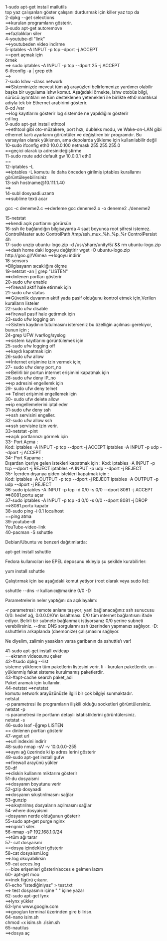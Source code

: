 <dl>
 <dt>1-sudo apt-get install mailutils</dt>
   top yaz çalışanları göster çalışanı durdurmak için killer yaz top da

<dt>2-dpkg --get selections</dt> ==>kurulan programların gösterir.

<dt>3-sudo apt-get autoremove </dt>==>fazlalıkları siler

<dt>4-youtube-dl "link"         </dt>==>youtubeden video indirme

<dt>5-iptables -A INPUT -p tcp –dport <PORTNUMARASI> -j ACCEPT</dt>==port açmak için
<dt>örnek</dt>==>	sudo iptables -A INPUT -p tcp --dport 25 -j ACCEPT


<dt>6-ifconfig -a | grep eth  </dt>   ==>

<dt>7-sudo lshw -class network  </dt> ==>Sisteminizde mevcut tüm ağ arayüzleri belirlemenize yardımcı olabilir başka bir uygulama lshw komut. Aşağıdaki örnekte, lshw otobüs bilgi, sürücü ayrıntıları ve tüm desteklenen yetenekleri ile birlikte eth0 mantıksal adıyla tek bir Ethernet arabirimi gösterir.


<dt>8-cd /var   </dt> ==>log kayıtlarını gösterir log sistemde ne yapıldığını gösterir
  <dt>cd log</dt>

<dt>9-sudo apt-get install ethtool <dt/>  ==>ethtool gibi oto-müzakere, port hızı, dubleks modu, ve Wake-on-LAN gibi ethernet kartı ayarlarını görüntüler ve değiştiren bir programdır. Bu varsayılan olarak yüklenen, ama depolarda yükleme için kullanılabilir değil

<dt>10-sudo ifconfig eth0 10.0.0.100 netmask 255.255.255.0 <dt/>==geçici olarak ip adresinideğiştirme

<dt>11-sudo route add default gw 10.0.0.1 eth0 <dt/>==

<dt>12-iptables -L <dt/>==>iptables -L komutu ile daha önceden girilmiş iptables kurallarını görüntüleyebilirsiniz

<dt>13-ssh hostname@10.111.1.40<dt/> ==>

<dt>14-subl dosyaadi.uzantı <dt/>==>sublime texti acar

gcc -c deneme2.c   ==>derleme
gcc deneme2.o -o deneme2
./deneme2

<dt>15-netstat<dt/>  ==>kendi açık portlarını görürsün

<dt>16-ssh ile bağlandığın bilgisayarda 4 saat boyunca root şifresi istemez.<dt/>
ControlMaster auto
ControlPath /tmp/ssh_mux_%h_%p_%r
ControlPersist 4h 


<dt>17-sudo unzip ubuntu-logo.zip -d /usr/share/unity/5/ && rm ubuntu-logo.zip <dt/> ==>dash home daki logoyu değiştirir
	wget -O ubuntu-logo.zip http://goo.gl/V6mea       ==>logoyu indirir

<dt>18-sensors<dt/>=Bilgisayarın sıcaklığını ölçme

<dt>19-netstat -an | grep "LISTEN"<dt/> ==>dinlenen portları gösterir

<dt>20-sudo ufw enable  <dt/>  ==>firewall aktif hale etirmek için

<dt>21-sudo ufw status  <dt/>  ==>Güvenlik duvarının aktif yada pasif olduğunu kontrol etmek için,Verilen kuralların listeler

<dt>22-sudo ufw disable <dt/>  ==>firewall pasif hale getirmek için

<dt>23-sudo ufw logging on<dt/> ==>Sistem kaydının tutulmasını isterseniz bu özelliğin açılması gerekiyor, bunun için ;

<dt>24-grep UFW /var/log/syslog<dt/> ==>sistem kayıtlarını görüntülemek için

<dt>25-sudo ufw logging off   <dt/>  ==>kaydı kapatmak için

<dt>26-sudo ufw allow    <dt/>   ==>İnternet erişimine izin vermek için;

<dt>27- sudo ufw deny port_no <dt/> ==>Belirli bir portun  internet erişimini kapatmak için

<dt>28-sudo ufw deny IP_no<dt/> ==>ıp adresini engellemk için

<dt>29- sudo ufw deny telnet <dt/> ==>  Telnet erişimini engellemek için

<dt>30- sudo ufw delete allow <dt/>==>ip engellemelerini iptal eder

<dt>31-sudo ufw deny ssh <dt/>  ==>ssh servisini engeller.

<dt>32-sudo ufw allow ssh<dt/> ==>ssh servisine izin verir.

<dt>33-netstat -plnt<dt/>==>açık portlarınızı görmek için


<dt>33-  Port Açma :<dt/>
     Kod:
     iptables -A INPUT -p tcp --dport -j ACCEPT
     iptables -A INPUT -p udp --dport -j ACCEPT

<dt>34-  Port Kapama :<dt/>
     Dışardan içeriye gelen istekleri kapatmak için :
     Kod:
     iptables -A INPUT -p tcp --dport -j REJECT
     iptables -A INPUT -p udp --dport -j REJECT

<dt>35-  İçerden dışarıya giden istekleri kapatmak için :<dt/>
     Kod:
     iptables -A OUTPUT -p tcp --dport -j REJECT
     iptables -A OUTPUT -p udp --dport -j REJECT


<dt>36-sudo iptables -A INPUT -p tcp -d 0/0 -s 0/0 --dport 8081 -j ACCEPT<dt/> ==>8081.portu açar

<dt>37-sudo iptables -A INPUT -p tcp -d 0/0 -s 0/0 --dport 8081 -j DROP <dt/>  ==>8081.portu kapatır

<dt>38-sudo ping -i 0.1 localhost<dt/>==ping atma


<dt>39-youtube-dl <dt/>YouTube-video-link




<dt>40-pacman -S sshuttle<dt/>

Debian/Ubuntu ve benzeri dağıtımlarda:

apt-get install sshuttle

Fedora kullanıcıları ise EPEL deposunu ekleyip şu şekilde kurabilirler:

yum install sshuttle

Çalıştırmak için ise aşağıdaki komut yetiyor (root olarak veya sudo ile):

sshuttle --dns -r kullanıcı@makine 0/0 -D

Parametrelerin neler yaptığını da açıklayalım:

-r parametresi: remote anlamı taşıyor; yani bağlanacağınız ssh sunucusu
0/0: hedef ağ, 0.0.0.0/0′ın kısaltması. 0/0 tüm internet bağlantısını ifade ediyor. Belirli bir subnete bağlanmak istiyorsanız 0/0 yerine subneti verebilirsiniz.
--dns: DNS sorgularını ssh üzerinden yapmanızı sağlıyor.
-D: sshuttle’ın arkaplanda (daemonize) çalışmasını sağlıyor.

Ne diyelim, zalimin yasakları varsa garibanın da sshuttle’ı var!



<dt>41-sudo apt-get install xvidcap<dt/> ==ekranın videosunu çeker


<dt>42-#sudo dpkg --list <dt/> sisteme yüklenen tüm paketlerin listesini verir.
Ii - kurulan paketlerdir.
un – yüklenmiş fakat sisteme kurulmamış paketlerdir.



<dt>43-#apt-cache search paket_adi  <dt/>Paket aramak için kullanılır.


<dt>44-netstat ==>netstat<dt/>komutu network arayüzünüzle ilgili bir çok bilgiyi sunmaktadır.

<dt/>netstat<dt/>
-p parametresi ile programların ilişkili olduğu socketleri görüntülersiniz.

<dt>netstat -p<dt/>
-s parametresi ile portların detaylı istatistiklerini görüntülersiniz.

<dt>netstat -s<dt/>




<dt>46-sudo lsof -i|grep LISTEN<dt/> == dinlenen portları gösterir


<dt>47-wget url <dt/>==>url indexini indirir

<dt>48-sudo nmap -sV -v 10.0.0.0-255<dt/> ==>aynı ağ üzerinde ki ip adres lerini gösterir

<dt>49-sudo apt-get install gufw<dt/> ==>firewall arayünü yükler

<dt>50-df<dt/>==>diskin kullanım miktarını gösterir


<dt>51-du dosyaismi<dt/> ==>dosyanın boyutunu verir

<dt>52-gzip dosyaadi<dt/>==>dosyanın sıkıştırılmasını sağlar

<dt>53-gunzip<dt/> ==>sıkıştırılmış dosyaların açılmasını sağlar



<dt>54-where dosyaismi<dt/>=dosyanın nerde olduğunun gösterir


<dt>55-sudo apt-get purge nginx<dt/> ==>ngnix'i siler.


<dt>56-nmap -sP 192.168.1.0/24<dt/> ==>tüm ağı tarar

<dt>57- cat dosyaismi<dt/>==dosya içindekleri gösterir

<dt>58-cat dosyaismi.log<dt/>==>.log okuyabilirsin

<dt>59-cat acces.log<dt/>==bize erişenleri gösterir/acces e gelmen lazım

<dt>60- apt-get moo<dt/>==inek figürü çıkarır.

<dt>61-echo "istediğiniyaz" > test.txt<dt/>==>  test dosyasının içine "   " içine yazar

<dt>62-sudo apt-get lynx<dt/>==>lynx yükler

<dt>63-lynx www.google.com<dt/>==>googlun terminal üzerinden gire bilirisn.

<dt>64-nano isim.sh<dt/>
  chmod +x isim.sh
  ./isim.sh

<dt>65-nautilus<dt/>==>dosya aç

  
</dl>
